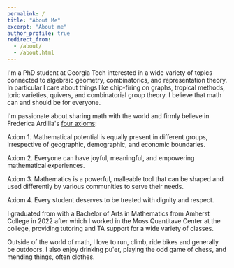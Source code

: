 ```yaml
---
permalink: /
title: "About Me"
excerpt: "About me"
author_profile: true
redirect_from: 
  - /about/
  - /about.html
---
```


I'm a PhD student at Georgia Tech interested in a wide variety of topics connected to algebraic geometry, combinatorics, and representation theory. In particular I care about things like chip-firing on graphs, tropical methods, toric varieties, quivers, and combinatorial group theory.  I believe that math can and should be for everyone.

I'm passionate about sharing math with the world and firmly believe in Frederica Ardilla's [four axioms](http://fardila.com/):

Axiom 1. Mathematical potential is equally present in different groups, irrespective of geographic, demographic, and economic boundaries.

Axiom 2. Everyone can have joyful, meaningful, and empowering mathematical experiences.

Axiom 3. Mathematics is a powerful, malleable tool that can be shaped and used differently by various communities to serve their needs.

Axiom 4. Every student deserves to be treated with dignity and respect. 



I graduated from with a Bachelor of Arts in Mathematics from Amherst College in 2022 after which I worked in the Moss Quantitave Center at the college, providing tutoring and TA support for a wide variety of classes.

Outside of the world of math, I love to run, climb, ride bikes and generally be outdoors. I also enjoy drinking pu'er, playing the odd game of chess, and mending things, often clothes. 


